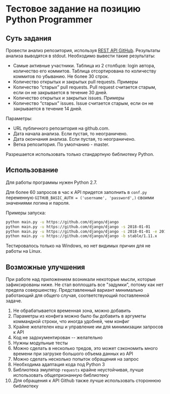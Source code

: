 # Тестовое задание на позицию Python Programmer

## Суть задания

Провести анализ репозитория, используя [REST API GitHub](https://developer.github.com/v3/). Результаты анализа
выводятся в stdout. Необходимо вывести такие результаты:
* Самые активные участники. Таблица из 2 столбцов: login автора, количество его
коммитов. Таблица отсортирована по количеству коммитов по убыванию. Не
более 30 строк.
* Количество открытых и закрытых pull requests. Примеры
* Количество “старых” pull requests. Pull request считается старым, если он не
закрывается в течение 30 дней.
* Количество открытых и закрытых issues. Примеры
* Количество “старых” issues. Issue считается старым, если он не закрывается в
течение 14 дней.

Параметры:
* URL публичного репозитория на github.com.
* Дата начала анализа. Если пустая, то неограничено.
* Дата окончания анализа. Если пустая, то неограничено.
* Ветка репозитория. По умолчанию - master.

Разрешается использовать только стандартную библиотеку Python.

## Использование

Для работы программы нужен Python 2.7.

Для более 60 запросов в час к API придется заполнить в `conf.py`
переменную `GITHUB_BASIC_AUTH = ('username', 'password',)`
своими значениями логина и пароля.

Примеры запуска:

```bash
python main.py -u https://github.com/django/django
python main.py -u https://github.com/django/django -s 2018-01-01
python main.py -u https://github.com/django/django -s 2018-01-01 -e 2018-01-31
python main.py -u https://github.com/django/django -b stable/1.11.x
```

Тестировалось только на Windows, но нет видимых причин для не работы на Linux.

## Возможные улучшения

При работе над приложением возникали некоторые мысли, которые зафиксированы ниже.
Не стал воплощать все "задумки", потому как нет предела совершенству.
Представленный вариант минимально работающий для общего случая,
соответствующий поставленной задаче.

1. Не обрабатывается временная зона, можно добавить
2. Параметры из конфига можно было бы добавить в аргуметы коммандной строки, что иногда удобней, чем конфиг
3. Крайне желателен кеш и управление им для минимизации запросов к API
4. Код не задокументирован -- желательно
5. Нужны модульные тесты
6. Можно сделать в несколько тредов, это может сэкономить много времени при загрузке большого объема данных из API
7. Можно сделать несколько попыток обращения на запрос
8. Необходима адаптация кода под Python 3
9. Библиотека эмулятор `requests` крайне неустойчивая, лучше использовать общепризнанную библиотеку
10. Для обращения к API Github также лучше использовать стороннюю библиотеку
